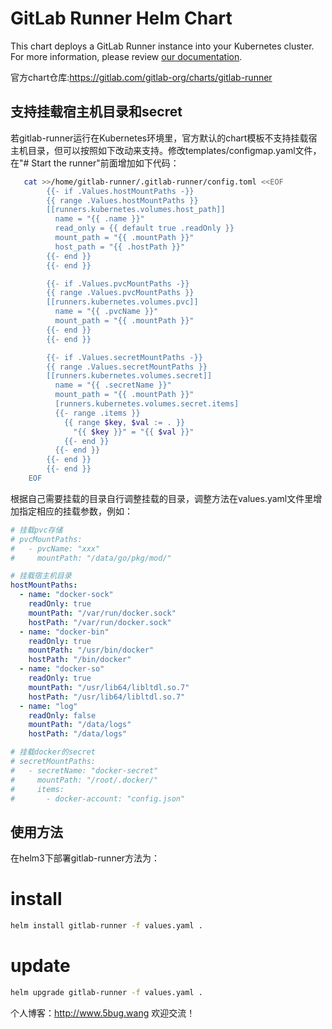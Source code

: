 # GitLab Runner Helm Chart

This chart deploys a GitLab Runner instance into your Kubernetes cluster. For more information, please review [our documentation](http://docs.gitlab.com/ee/install/kubernetes/gitlab_runner_chart.html).

官方chart仓库:https://gitlab.com/gitlab-org/charts/gitlab-runner

## 支持挂载宿主机目录和secret
若gitlab-runner运行在Kubernetes环境里，官方默认的chart模板不支持挂载宿主机目录，但可以按照如下改动来支持。修改templates/configmap.yaml文件，在"# Start the runner"前面增加如下代码：
```bash
   cat >>/home/gitlab-runner/.gitlab-runner/config.toml <<EOF
        {{- if .Values.hostMountPaths -}}
        {{ range .Values.hostMountPaths }}
        [[runners.kubernetes.volumes.host_path]]
          name = "{{ .name }}"
          read_only = {{ default true .readOnly }}
          mount_path = "{{ .mountPath }}"
          host_path = "{{ .hostPath }}"
        {{- end }}
        {{- end }}

        {{- if .Values.pvcMountPaths -}}
        {{ range .Values.pvcMountPaths }}
        [[runners.kubernetes.volumes.pvc]]
          name = "{{ .pvcName }}"
          mount_path = "{{ .mountPath }}"
        {{- end }}
        {{- end }}

        {{- if .Values.secretMountPaths -}}
        {{ range .Values.secretMountPaths }}
        [[runners.kubernetes.volumes.secret]]
          name = "{{ .secretName }}"
          mount_path = "{{ .mountPath }}"
          [runners.kubernetes.volumes.secret.items]
          {{- range .items }}
            {{ range $key, $val := . }}
              "{{ $key }}" = "{{ $val }}"
            {{- end }}
          {{- end }}
        {{- end }}
        {{- end }}
    EOF
```
根据自己需要挂载的目录自行调整挂载的目录，调整方法在values.yaml文件里增加指定相应的挂载参数，例如：
```yaml
# 挂载pvc存储
# pvcMountPaths:
#   - pvcName: "xxx"
#     mountPath: "/data/go/pkg/mod/"

# 挂载宿主机目录
hostMountPaths:
  - name: "docker-sock"
    readOnly: true
    mountPath: "/var/run/docker.sock"
    hostPath: "/var/run/docker.sock"
  - name: "docker-bin"
    readOnly: true
    mountPath: "/usr/bin/docker"
    hostPath: "/bin/docker"
  - name: "docker-so"
    readOnly: true
    mountPath: "/usr/lib64/libltdl.so.7"
    hostPath: "/usr/lib64/libltdl.so.7"
  - name: "log"
    readOnly: false
    mountPath: "/data/logs"
    hostPath: "/data/logs"

# 挂载docker的secret
# secretMountPaths:
#   - secretName: "docker-secret"
#     mountPath: "/root/.docker/"
#     items:
#       - docker-account: "config.json"
```


## 使用方法
在helm3下部署gitlab-runner方法为：
# install
```bash
helm install gitlab-runner -f values.yaml .
```
# update
```bash
helm upgrade gitlab-runner -f values.yaml .
```

个人博客：http://www.5bug.wang 欢迎交流！
